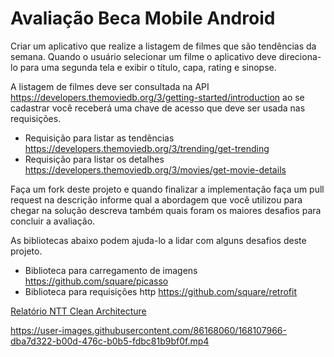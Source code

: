 # Avaliação Beca Mobile Android

Criar um aplicativo que realize a listagem de filmes que são tendências da semana. Quando o usuário selecionar um filme o aplicativo deve direciona-lo para uma segunda tela e exibir o título, capa, rating e sinopse. 

A listagem de filmes deve ser consultada na API https://developers.themoviedb.org/3/getting-started/introduction ao se cadastrar você receberá uma chave de acesso que deve ser usada nas requisições. 

- Requisição para listar as tendências https://developers.themoviedb.org/3/trending/get-trending
- Requisição para listar os detalhes https://developers.themoviedb.org/3/movies/get-movie-details

Faça um fork deste projeto e quando finalizar a implementação faça um pull request na descrição informe qual a abordagem que você utilizou para chegar na solução descreva também quais foram os maiores desafios para concluir a avaliação.

As bibliotecas abaixo podem ajuda-lo a lidar com alguns desafios deste projeto.

- Biblioteca para carregamento de imagens https://github.com/square/picasso
- Biblioteca para requisições http https://github.com/square/retrofit


[Relatório NTT Clean Architecture](https://view.officeapps.live.com/op/view.aspx?src=https%3A%2F%2Fraw.githubusercontent.com%2Flucianamcedro%2Flucianamcedro-BecaAppAndroid-AppMovies%2Fmaster%2FNttCleanArchitecture.docx&wdOrigin=BROWSELINK)



https://user-images.githubusercontent.com/86168060/168107966-dba7d322-b00d-476c-b0b5-fdbc81b9bf0f.mp4


